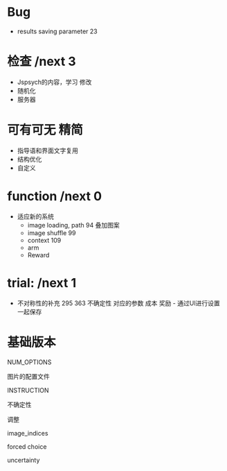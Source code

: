 # Bug
- results saving
    parameter 23

# 检查 /next 3
- Jspsych的内容，学习 修改
- 随机化
- 服务器

# 可有可无 精简
- 指导语和界面文字复用
- 结构优化
- 自定义

# function /next 0
- 适应新的系统 
    - image loading, path 94
        叠加图案
    - image shuffle 99
    - context 109
    - arm
    - Reward

# trial: /next 1
- 不对称性的补充 295 363
    不确定性
        对应的参数
    成本
    奖励
        - 通过UI进行设置 一起保存



# 基础版本




NUM_OPTIONS

图片的配置文件

INSTRUCTION

不确定性


调整



image_indices


forced choice

uncertainty